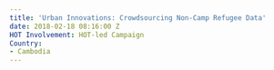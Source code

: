 ```yaml
---
title: 'Urban Innovations: Crowdsourcing Non-Camp Refugee Data'
date: 2018-02-18 08:16:00 Z
HOT Involvement: HOT-led Campaign
Country:
- Cambodia
---
```


